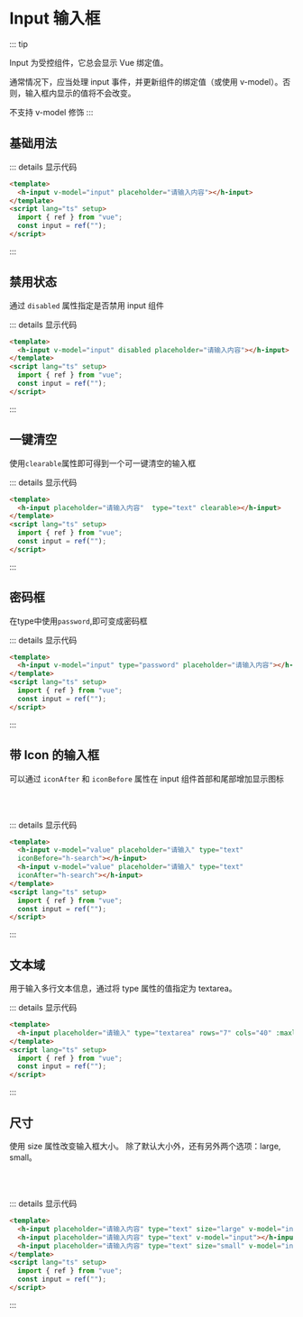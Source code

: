 # Input 输入框

::: tip

Input 为受控组件，它总会显示 Vue 绑定值。

通常情况下，应当处理 input 事件，并更新组件的绑定值（或使用 v-model）。否则，输入框内显示的值将不会改变。

不支持 v-model 修饰
:::

## 基础用法

<ClientOnly>
<div class="example">
  <div>
    <h-input v-model="input" placeholder="请输入内容"></h-input>
  </div>
</div>
</ClientOnly>

::: details 显示代码

```html
<template>
  <h-input v-model="input" placeholder="请输入内容"></h-input>
</template>
<script lang="ts" setup>
  import { ref } from "vue";
  const input = ref("");
</script>
```

:::

## 禁用状态

通过 `disabled` 属性指定是否禁用 input 组件

<ClientOnly>
<div class="example">
    <div>
        <h-input v-model="input" disabled placeholder="请输入内容"></h-input>
    </div>
</div>
</ClientOnly>

::: details 显示代码

```html
<template>
  <h-input v-model="input" disabled placeholder="请输入内容"></h-input>
</template>
<script lang="ts" setup>
  import { ref } from "vue";
  const input = ref("");
</script>
```

:::


## 一键清空
使用`clearable`属性即可得到一个可一键清空的输入框


<ClientOnly>
<div class="example">
  <h-input placeholder="请输入内容" class="icon-right" type="text" clearable></h-input>
</div>
</ClientOnly>

::: details 显示代码

```html
<template>
  <h-input placeholder="请输入内容"  type="text" clearable></h-input>
</template>
<script lang="ts" setup>
  import { ref } from "vue";
  const input = ref("");
</script>
```

:::

## 密码框

在type中使用`password`,即可变成密码框

<ClientOnly>
<div class="example">
  <h-input v-model="input" type="password" placeholder="请输入内容"></h-input>
</div>
</ClientOnly>

::: details 显示代码

```html
<template>
  <h-input v-model="input" type="password" placeholder="请输入内容"></h-input>
</template>
<script lang="ts" setup>
  import { ref } from "vue";
  const input = ref("");
</script>
```

:::

## 带 Icon 的输入框

可以通过 `iconAfter`  和 `iconBefore` 属性在 input 组件首部和尾部增加显示图标

<ClientOnly>
  <div class="example">
    <h-input v-model="value" placeholder="请输入" type="text" 
      iconBefore="iconfont icon-search"></h-input>
    <br />
    <br />
    <h-input v-model="value" placeholder="请输入" type="text" 
      iconAfter="iconfont icon-search"></h-input>
    </div>
</ClientOnly>

::: details 显示代码

```html
<template>
  <h-input v-model="value" placeholder="请输入" type="text" 
  iconBefore="h-search"></h-input>
  <h-input v-model="value" placeholder="请输入" type="text" 
  iconAfter="h-search"></h-input>
</template>
<script lang="ts" setup>
  import { ref } from "vue";
  const input = ref("");
</script>
```

:::

## 文本域

用于输入多行文本信息，通过将 type 属性的值指定为 textarea。
<ClientOnly>
  <div class="example">
    <h-input placeholder="请输入" type="textarea" rows="7" cols="40" :maxlength="40" />
  </div>
</ClientOnly>

::: details 显示代码

```html
<template>
  <h-input placeholder="请输入" type="textarea" rows="7" cols="40" :maxlength="40" />
</template>
<script lang="ts" setup>
  import { ref } from "vue";
  const input = ref("");
</script>
```

:::

## 尺寸

使用 size 属性改变输入框大小。 除了默认大小外，还有另外两个选项：large, small。

<ClientOnly>
<div class="example">
  <h-input placeholder="请输入内容" type="text" size="large"></h-input>
  <br />
  <h-input placeholder="请输入内容" type="text"></h-input>
  <br />
  <h-input placeholder="请输入内容" type="text" size="small"></h-input>
</div>
</ClientOnly>

::: details 显示代码

```html
<template>
  <h-input placeholder="请输入内容" type="text" size="large" v-model="input"></h-input>
  <h-input placeholder="请输入内容" type="text" v-model="input"></h-input>
  <h-input placeholder="请输入内容" type="text" size="small" v-model="input"></h-input>
</template>
<script lang="ts" setup>
  import { ref } from "vue";
  const input = ref("");
</script>
```

:::

<style>
.h-icon-h {
  right: 6px!important;
}
</style>